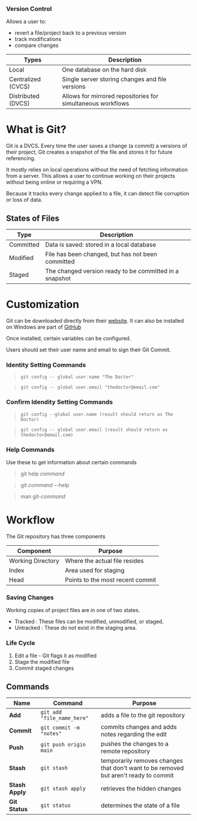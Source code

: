 ### Version Control

Allows a user to:
* revert a file/project back to a previous version
* track modifications
* compare changes

Types | Description
------ | -----
Local | One database on the hard disk
Centralized (CVCS) | Single server storing changes and file versions
Distributed (DVCS) | Allows for mirrored repositories for simultaneous workflows

# What is Git?

Git is a DVCS. Every time the user saves a change (a commit) a versions of their project, Git creates a snapshot of the file and stores it for future referencing. 

It mostly relies on local operations without the need of fetching information from a server. This allows a user to continue working on their projects without being online or requiring a VPN.

Because it tracks every change applied to a file, it can detect file corruption or loss of data. 

## States of Files

Type | Description
----- | -----
Committed | Data is saved: stored in a local database
Modified | File has been changed, but has not been committed
Staged | The changed version ready to be committed in a snapshot


# Customization 

Git can be downloaded directly from their [website](http://git-scm.com/downloads). It can also be installed on Windows are part of [GitHub](http://windows.github.com)

Once installed, certain variables can be configured. 

Users should set their user name and email to sign their Git Commit. 

### Identity Setting Commands
>`git config -- global user.name "The Doctor"`

>`git config -- global user.email "thedoctor@email.com"`

### Confirm Idendity Setting Commands
> `git config --global user.name (result should return as The Doctor)`

> `git config -- global user.email (result should return as thedoctor@email.com)`

### Help Commands
Use these to get information about certain commands

> git help *command*

> git *command* --help

> man git-*command*


# Workflow

The Git repository has three components

Component | Purpose
----- | -----
Working Directory | Where the actual file resides
Index | Area used for staging
Head | Points to the most recent commit

### Saving Changes
Working copies of project files are in one of two states.
* Tracked : These files can be modified, unmodified, or staged. 
* Untracked : These do not exist in the staging area. 

### Life Cycle
1. Edit a file - Git flags it as modified
2. Stage the modified file
3. Commit staged changes

## Commands

Name | Command | Purpose
----- | ----- | -----
**Add** | `git add "file_name_here"` | adds a file to the git repository
**Commit** | `git commit -m "notes"` | commits changes and adds notes regarding the edit
**Push** | `git push origin main` | pushes the changes to a remote repository
**Stash** | `git stash` | temporarily removes changes that don't want to be removed but aren't ready to commit
**Stash Apply** | `git stash apply` | retrieves the hidden changes 
**Git Status** | `git status` | determines the state of a file
